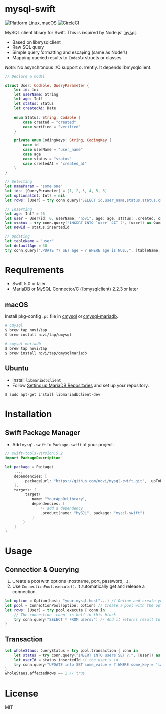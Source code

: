 mysql-swift
===========

![Platform Linux, macOS](https://img.shields.io/badge/Platforms-Linux%2C%20macOS-lightgray.svg)
[![CircleCI](https://circleci.com/gh/novi/mysql-swift.svg?style=svg)](https://circleci.com/gh/novi/mysql-swift)



MySQL client library for Swift.
This is inspired by Node.js' [mysql](https://github.com/mysqljs/mysql).

* Based on libmysqlclient
* Raw SQL query
* Simple query formatting and escaping (same as Node's)
* Mapping queried results to `Codable` structs or classes

_Note:_ No asynchronous I/O support currently. It depends libmysqlclient.

```swift
// Declare a model

struct User: Codable, QueryParameter {
    let id: Int
    let userName: String
    let age: Int?
    let status: Status
    let createdAt: Date
    
    enum Status: String, Codable {
        case created = "created"
        case verified = "verified"
    }
    
    private enum CodingKeys: String, CodingKey {
        case id
        case userName = "user_name"
        case age
        case status = "status"
        case createdAt = "created_at"
    }
}
    
// Selecting
let nameParam = "some one"
let ids: [QueryParameter] = [1, 2, 3, 4, 5, 6]
let optionalInt: Int? = nil
let rows: [User] = try conn.query("SELECT id,user_name,status,status,created_at FROM `user` WHERE (age > ? OR age is ?) OR name = ? OR id IN (?)", [50, optionalInt, nameParam, QueryArray(ids)] ])

// Inserting
let age: Int? = 26
let user = User(id: 0, userName: "novi", age: age, status: .created, createdAt: Date())
let status = try conn.query("INSERT INTO `user` SET ?", [user]) as QueryStatus
let newId = status.insertedId

// Updating
let tableName = "user"
let defaultAge = 30
try conn.query("UPDATE ?? SET age = ? WHERE age is NULL;", [tableName, defaultAge])

``` 

# Requirements

* Swift 5.0 or later
* MariaDB or MySQL Connector/C (libmysqlclient) 2.2.3 or later

## macOS

Install pkg-config `.pc` file in [cmysql](https://github.com/vapor-community/cmysql) or [cmysql-mariadb](https://github.com/novi/cmysql-mariadb/tree/mariadb).

```sh
# cmysql
$ brew tap novi/tap
$ brew install novi/tap/cmysql

# cmysql-mariadb
$ brew tap novi/tap
$ brew install novi/tap/cmysqlmariadb
```

## Ubuntu

* Install `libmariadbclient`
* Follow [Setting up MariaDB Repositories](https://downloads.mariadb.org/mariadb/repositories/#mirror=yamagata-university) and set up your repository.

```sh
$ sudo apt-get install libmariadbclient-dev
```

# Installation

## Swift Package Manager

* Add `mysql-swift` to `Package.swift` of your project.

```swift
// swift-tools-version:5.2
import PackageDescription

let package = Package(
    ...,
    dependencies: [
        .package(url: "https://github.com/novi/mysql-swift.git", .upToNextMajor(from: "0.9.0"))
    ],
    targets: [
        .target(
            name: "YourAppOrLibrary",
            dependencies: [
                // add a dependency
                .product(name: "MySQL", package: "mysql-swift")
            ]
        )
    ]
)
```

# Usage

## Connection & Querying

1. Create a pool with options (hostname, port, password,...).
2. Use `ConnectionPool.execute()`. It automatically get and release a connection. 

```swift
let option = Option(host: "your.mysql.host"...) // Define and create your option type
let pool = ConnectionPool(option: option) // Create a pool with the option
let rows: [User] = try pool.execute { conn in
	// The connection `conn` is held in this block
	try conn.query("SELECT * FROM users;") // And it returns result to outside execute block
}
```

## Transaction

```swift	
let wholeStaus: QueryStatus = try pool.transaction { conn in
	let status = try conn.query("INSERT INTO users SET ?;", [user]) as QueryStatus // Create a user
	let userId = status.insertedId // the user's id
	try conn.query("UPDATE info SET some_value = ? WHERE some_key = 'latest_user_id' ", [userId]) // Store user's id that we have created the above
}
wholeStaus.affectedRows == 1 // true
```



# License

MIT
